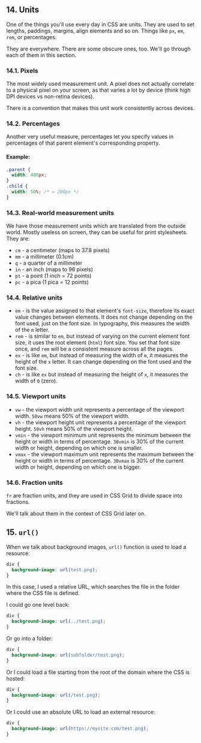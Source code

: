 ## 14. Units
One of the things you'll use every day in CSS are units. They are used to set
lengths, paddings, margins, align elements and so on. Things like `px`, `em`, `rem`, or percentages.

They are everywhere. There are some obscure ones, too. We'll go through each of them in this section.

### 14.1. Pixels
The most widely used measurement unit. A pixel does not actually correlate
to a physical pixel on your screen, as that varies a lot by device (think high DPI devices vs non-retina devices).

There is a convention that makes this unit work consistently across devices.

### 14.2. Percentages
Another very useful measure, percentages let you specify values in
percentages of that parent element's corresponding property.

#### Example:
```css
.parent { 
  width: 400px; 
} 
.child { 
  width: 50%; /* = 200px */ 
} 
```

### 14.3. Real-world measurement units
We have those measurement units which are translated from the outside world. Mostly useless on screen, they can be useful for print stylesheets. They are:

- `cm` - a centimeter (maps to 37.8 pixels)
- `mm` - a millimeter (0.1cm)
- `q` - a quarter of a millimeter
- `in` - an inch (maps to 96 pixels)
- `pt` - a point (1 inch = 72 points)
- `pc` - a pica (1 pica = 12 points)

### 14.4. Relative units
- `em` - is the value assigned to that element's `font-size`, therefore its exact value changes between elements. It does not change depending on the font used, just on the font size. In typography, this measures the width of the `m` letter.
- `rem` - is similar to `em`, but instead of varying on the current element font size, it uses the root element (`html`) font size. You set that font size once, and `rem` will be a consistent measure across all the pages.
- `ex` - is like `em`, but instead of measuring the width of `m`, it measures the height of the `x` letter. It can change depending on the font used and the font size.
- `ch` - is like `ex` but instead of measuring the height of `x`, it measures the width of `0` (zero).

### 14.5. Viewport units
- `vw` - the viewport width unit represents a percentage of the viewport width. `50vw` means 50% of the viewport width.
- `vh` - the viewport height unit represents a percentage of the viewport height. `50vh` means 50% of the viewport height.
- `vmin` - the viewport minimum unit represents the minimum between the height or width in terms of percentage. `30vmin` is 30% of the current width or height, depending on which one is smaller.
- `vmax` - the viewport maximum unit represents the maximum between the height or width in terms of percentage. `30vmax` is 30% of the current width or height, depending on which one is bigger.

### 14.6. Fraction units
`fr` are fraction units, and they are used in CSS Grid to divide space into fractions.

We'll talk about them in the context of CSS Grid later on.

## 15. `url()`
When we talk about background images, `url()` function is used to load a resource:

```css
div { 
  background-image: url(test.png); 
} 
```

In this case, I used a relative URL, which searches the file in the folder where the CSS file is defined.

I could go one level back:
```css
div { 
  background-image: url(../test.png); 
} 
```

Or go into a folder:
```css
div { 
  background-image: url(subfolder/test.png); 
} 
```

Or I could load a file starting from the root of the domain where the CSS is hosted:
```css
div { 
  background-image: url(/test.png); 
} 
```

Or I could use an absolute URL to load an external resource:
```css
div { 
  background-image: url(https://mysite.com/test.png); 
} 

